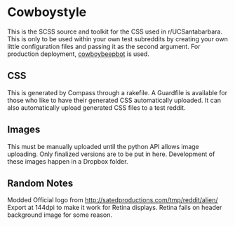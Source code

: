 # Cowboystyle

This is the SCSS source and toolkit for the CSS used in r/UCSantabarbara. This
is only to be used within your own test subreddits by creating your own little
configuration files and passing it as the second argument. For production
deployment, [cowboybeepbot](https://github.com/crazysim/cowboybeepbot) is used.

## CSS

This is generated by Compass through a rakefile. A Guardfile is available for
those who like to have their generated CSS automatically uploaded. It can also
automatically upload generated CSS files to a test reddit. 

## Images

This must be manually uploaded until the python API allows image uploading.
Only finalized versions are to be put in here. Development of these images
happen in a Dropbox folder.

## Random Notes
Modded Official logo from http://satedproductions.com/tmp/reddit/alien/
Export at 144dpi to make it work for Retina displays.
Retina fails on header background image for some reason.

